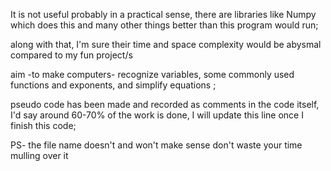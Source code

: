 It is not useful probably in a practical sense, there are libraries like Numpy which does this and many other things better than this program would run;

along with that, I'm sure their time and space complexity would be abysmal compared to my fun project/s

aim -to make computers- recognize variables, some commonly used functions and exponents, and simplify equations ;

pseudo code has been made and recorded as comments in the code itself, I'd say around 60-70% of the work is done, I will update this line once I finish this code;

PS- the file name doesn't and won't make sense don't waste your time mulling over it
